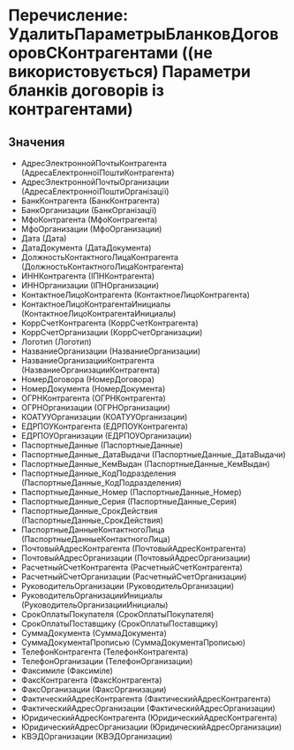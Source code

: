 ﻿# Перечисление: УдалитьПараметрыБланковДоговоровСКонтрагентами ((не використовується) Параметри бланків договорів із контрагентами)

## Значения

- АдресЭлектроннойПочтыКонтрагента (АдресаЕлектронноїПоштиКонтрагента)
- АдресЭлектроннойПочтыОрганизации (АдресаЕлектронноїПоштиОрганізації)
- БанкКонтрагента (БанкКонтрагента)
- БанкОрганизации (БанкОрганізації)
- МфоКонтрагента (МфоКонтрагента)
- МфоОрганизации (МфоОрганизации)
- Дата (Дата)
- ДатаДокумента (ДатаДокумента)
- ДолжностьКонтактногоЛицаКонтрагента (ДолжностьКонтактногоЛицаКонтрагента)
- ИННКонтрагента (ІПНКонтрагента)
- ИННОрганизации (ІПНОрганизации)
- КонтактноеЛицоКонтрагента (КонтактноеЛицоКонтрагента)
- КонтактноеЛицоКонтрагентаИнициалы (КонтактноеЛицоКонтрагентаИнициалы)
- КоррСчетКонтрагента (КоррСчетКонтрагента)
- КоррСчетОрганизации (КоррСчетОрганизации)
- Логотип (Логотип)
- НазваниеОрганизации (НазваниеОрганизации)
- НазваниеОрганизацииКонтрагента (НазваниеОрганизацииКонтрагента)
- НомерДоговора (НомерДоговора)
- НомерДокумента (НомерДокумента)
- ОГРНКонтрагента (ОГРНКонтрагента)
- ОГРНОрганизации (ОГРНОрганизации)
- КОАТУУОрганизации (КОАТУУОрганизации)
- ЕДРПОУКонтрагента (ЕДРПОУКонтрагента)
- ЕДРПОУОрганизации (ЕДРПОУОрганизации)
- ПаспортныеДанные (ПаспортныеДанные)
- ПаспортныеДанные_ДатаВыдачи (ПаспортныеДанные_ДатаВыдачи)
- ПаспортныеДанные_КемВыдан (ПаспортныеДанные_КемВыдан)
- ПаспортныеДанные_КодПодразделения (ПаспортныеДанные_КодПодразделения)
- ПаспортныеДанные_Номер (ПаспортныеДанные_Номер)
- ПаспортныеДанные_Серия (ПаспортныеДанные_Серия)
- ПаспортныеДанные_СрокДействия (ПаспортныеДанные_СрокДействия)
- ПаспортныеДанныеКонтактногоЛица (ПаспортныеДанныеКонтактногоЛица)
- ПочтовыйАдресКонтрагента (ПочтовыйАдресКонтрагента)
- ПочтовыйАдресОрганизации (ПочтовыйАдресОрганизации)
- РасчетныйСчетКонтрагента (РасчетныйСчетКонтрагента)
- РасчетныйСчетОрганизации (РасчетныйСчетОрганизации)
- РуководительОрганизации (РуководительОрганизации)
- РуководительОрганизацииИнициалы (РуководительОрганизацииИнициалы)
- СрокОплатыПокупателя (СрокОплатыПокупателя)
- СрокОплатыПоставщику (СрокОплатыПоставщику)
- СуммаДокумента (СуммаДокумента)
- СуммаДокументаПрописью (СуммаДокументаПрописью)
- ТелефонКонтрагента (ТелефонКонтрагента)
- ТелефонОрганизации (ТелефонОрганизации)
- Факсимиле (Факсиміле)
- ФаксКонтрагента (ФаксКонтрагента)
- ФаксОрганизации (ФаксОрганизации)
- ФактическийАдресКонтрагента (ФактическийАдресКонтрагента)
- ФактическийАдресОрганизации (ФактическийАдресОрганизации)
- ЮридическийАдресКонтрагента (ЮридическийАдресКонтрагента)
- ЮридическийАдресОрганизации (ЮридическийАдресОрганизации)
- КВЭДОрганизации (КВЭДОрганизации)

